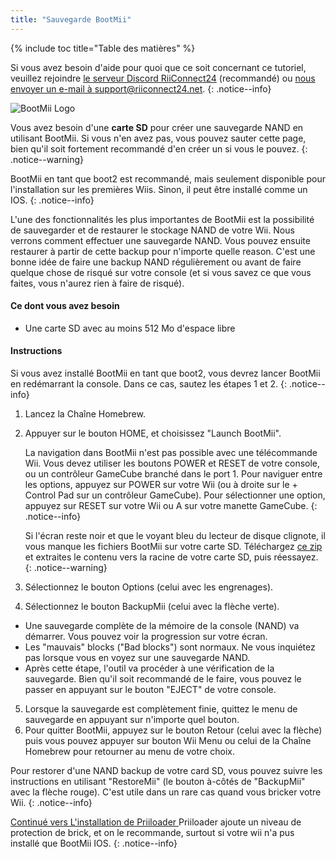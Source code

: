 ```yaml
---
title: "Sauvegarde BootMii"
---
```


{% include toc title="Table des matières" %}

Si vous avez besoin d'aide pour quoi que ce soit concernant ce tutoriel, veuillez rejoindre [le serveur Discord RiiConnect24](https://discord.gg/rc24) (recommandé) ou [nous envoyer un e-mail à support@riiconnect24.net](mailto:support@riiconnect24.net).
{: .notice--info}

![BootMii Logo](/images/bootmii.png)

Vous avez besoin d'une **carte SD** pour créer une sauvegarde NAND en utilisant BootMii. Si vous n'en avez pas, vous pouvez sauter cette page, bien qu'il soit fortement recommandé d'en créer un si vous le pouvez.
{: .notice--warning}

BootMii en tant que boot2 est recommandé, mais seulement disponible pour l'installation sur les premières Wiis. Sinon, il peut être installé comme un IOS.
{: .notice--info}

L'une des fonctionnalités les plus importantes de BootMii est la possibilité de sauvegarder et de restaurer le stockage NAND de votre Wii. Nous verrons comment effectuer une sauvegarde NAND. Vous pouvez ensuite restaurer à partir de cette backup pour n'importe quelle reason. C'est une bonne idée de faire une backup NAND régulièrement ou avant de faire quelque chose de risqué sur votre console (et si vous savez ce que vous faites, vous n'aurez rien à faire de risqué).

#### Ce dont vous avez besoin
* Une carte SD avec au moins 512 Mo d'espace libre

#### Instructions
Si vous avez installé BootMii en tant que boot2, vous devrez lancer BootMii en redémarrant la console. Dans ce cas, sautez les étapes 1 et 2.
{: .notice--info}
1. Lancez la Chaîne Homebrew.
2. Appuyer sur le bouton HOME, et choisissez "Launch BootMii".

    La navigation dans BootMii n'est pas possible avec une télécommande Wii. Vous devez utiliser les boutons POWER et RESET de votre console, ou un contrôleur GameCube branché dans le port 1. Pour naviguer entre les options, appuyez sur POWER sur votre Wii (ou à droite sur le + Control Pad sur un contrôleur GameCube). Pour sélectionner une option, appuyez sur RESET sur votre Wii ou A sur votre manette GameCube.
    {: .notice--info}


    Si l'écran reste noir et que le voyant bleu du lecteur de disque clignote, il vous manque les fichiers BootMii sur votre carte SD. Téléchargez [ce zip](https://static.hackmii.com/bootmii_sd_files.zip) et extraites le contenu vers la racine de votre carte SD, puis réessayez.
    {: .notice--warning}

3. Sélectionnez le bouton Options (celui avec les engrenages).
4. Sélectionnez le bouton BackupMii (celui avec la flèche verte).
- Une sauvegarde complète de la mémoire de la console (NAND) va démarrer. Vous pouvez voir la progression sur votre écran.
- Les "mauvais" blocks ("Bad blocks") sont normaux. Ne vous inquiétez pas lorsque vous en voyez sur une sauvegarde NAND.
- Après cette étape, l'outil va procéder à une vérification de la sauvegarde. Bien qu'il soit recommandé de le faire, vous pouvez le passer en appuyant sur le bouton "EJECT" de votre console.
5. Lorsque la sauvegarde est complètement finie, quittez le menu de sauvegarde en appuyant sur n'importe quel bouton.
6. Pour quitter BootMii, appuyez sur le bouton Retour (celui avec la flèche) puis vous pouvez appuyer sur bouton Wii Menu ou celui de la Chaîne Homebrew pour retourner au menu de votre choix.

Pour restorer d'une NAND backup de votre card SD, vous pouvez suivre les instructions en utilisant "RestoreMii" (le bouton à-côtés de "BackupMii" avec la flèche rouge). C'est utile dans un rare cas quand vous bricker votre Wii.
{: .notice--info}

[Continué vers L'installation de Priiloader ](priiloader) Priiloader ajoute un niveau de protection de brick, et on le recommande, surtout si votre wii n'a pus installé que BootMii IOS.
{: .notice--info}
